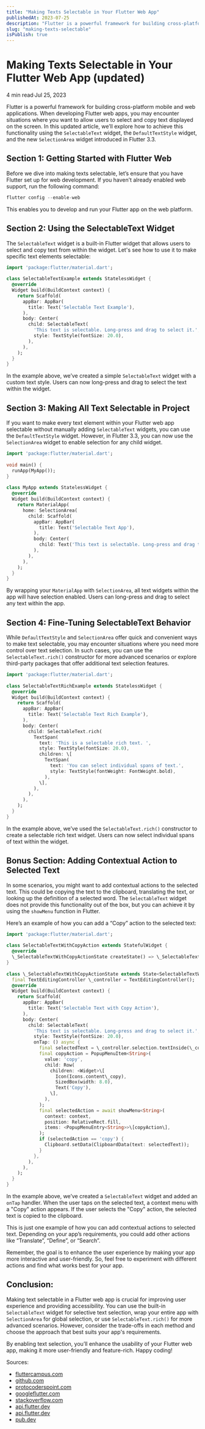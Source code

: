 ```yaml
---
title: "Making Texts Selectable in Your Flutter Web App"
publishedAt: 2023-07-25
description: "Flutter is a powerful framework for building cross-platform mobile and web applications. When developing Flutter web apps, you may encounter situations where you want to allow users to select and copy text displayed on the screen."
slug: "making-texts-selectable"
isPublish: true
---
```


Making Texts Selectable in Your Flutter Web App (updated)
=========================================================

4 min read·Jul 25, 2023

Flutter is a powerful framework for building cross-platform mobile and web applications. When developing Flutter web apps, you may encounter situations where you want to allow users to select and copy text displayed on the screen. In this updated article, we’ll explore how to achieve this functionality using the `SelectableText` widget, the `DefaultTextStyle` widget, and the new `SelectionArea` widget introduced in Flutter 3.3.

Section 1: Getting Started with Flutter Web
-------------------------------------------

Before we dive into making texts selectable, let’s ensure that you have Flutter set up for web development. If you haven’t already enabled web support, run the following command:

```dart
flutter config --enable-web
```

This enables you to develop and run your Flutter app on the web platform.

Section 2: Using the SelectableText Widget
------------------------------------------

The `SelectableText` widget is a built-in Flutter widget that allows users to select and copy text from within the widget. Let's see how to use it to make specific text elements selectable:

```dart
import 'package:flutter/material.dart';  
  
class SelectableTextExample extends StatelessWidget {  
  @override  
  Widget build(BuildContext context) {  
    return Scaffold(  
      appBar: AppBar(  
        title: Text('Selectable Text Example'),  
      ),  
      body: Center(  
        child: SelectableText(  
          'This text is selectable. Long-press and drag to select it.',  
          style: TextStyle(fontSize: 20.0),  
        ),  
      ),  
    );  
  }  
}
```

In the example above, we’ve created a simple `SelectableText` widget with a custom text style. Users can now long-press and drag to select the text within the widget.

Section 3: Making All Text Selectable in Project
------------------------------------------------

If you want to make every text element within your Flutter web app selectable without manually adding `SelectableText` widgets, you can use the `DefaultTextStyle` widget. However, in Flutter 3.3, you can now use the `SelectionArea` widget to enable selection for any child widget.

```dart
import 'package:flutter/material.dart';  
  
void main() {  
  runApp(MyApp());  
}  
  
class MyApp extends StatelessWidget {  
  @override  
  Widget build(BuildContext context) {  
    return MaterialApp(  
      home: SelectionArea(  
        child: Scaffold(  
          appBar: AppBar(  
            title: Text('Selectable Text App'),  
          ),  
          body: Center(  
            child: Text('This text is selectable. Long-press and drag to select it.'),  
          ),  
        ),  
      ),  
    );  
  }  
}
```

By wrapping your `MaterialApp` with `SelectionArea`, all text widgets within the app will have selection enabled. Users can long-press and drag to select any text within the app.

Section 4: Fine-Tuning SelectableText Behavior
----------------------------------------------

While `DefaultTextStyle` and `SelectionArea` offer quick and convenient ways to make text selectable, you may encounter situations where you need more control over text selection. In such cases, you can use the `SelectableText.rich()` constructor for more advanced scenarios or explore third-party packages that offer additional text selection features.

```dart
import 'package:flutter/material.dart';  
  
class SelectableTextRichExample extends StatelessWidget {  
  @override  
  Widget build(BuildContext context) {  
    return Scaffold(  
      appBar: AppBar(  
        title: Text('Selectable Text Rich Example'),  
      ),  
      body: Center(  
        child: SelectableText.rich(  
          TextSpan(  
            text: 'This is a selectable rich text. ',  
            style: TextStyle(fontSize: 20.0),  
            children: \[  
              TextSpan(  
                text: 'You can select individual spans of text.',  
                style: TextStyle(fontWeight: FontWeight.bold),  
              ),  
            \],  
          ),  
        ),  
      ),  
    );  
  }  
}
```

In the example above, we’ve used the `SelectableText.rich()` constructor to create a selectable rich text widget. Users can now select individual spans of text within the widget.

Bonus Section: Adding Contextual Action to Selected Text
--------------------------------------------------------

In some scenarios, you might want to add contextual actions to the selected text. This could be copying the text to the clipboard, translating the text, or looking up the definition of a selected word. The `SelectableText` widget does not provide this functionality out of the box, but you can achieve it by using the `showMenu` function in Flutter.

Here’s an example of how you can add a “Copy” action to the selected text:

```dart
import 'package:flutter/material.dart';  
  
class SelectableTextWithCopyAction extends StatefulWidget {  
  @override  
  \_SelectableTextWithCopyActionState createState() => \_SelectableTextWithCopyActionState();  
}  
  
class \_SelectableTextWithCopyActionState extends State<SelectableTextWithCopyAction> {  
  final TextEditingController \_controller = TextEditingController();  
  @override  
  Widget build(BuildContext context) {  
    return Scaffold(  
      appBar: AppBar(  
        title: Text('Selectable Text with Copy Action'),  
      ),  
      body: Center(  
        child: SelectableText(  
          'This text is selectable. Long-press and drag to select it.',  
          style: TextStyle(fontSize: 20.0),  
          onTap: () async {  
            final selectedText = \_controller.selection.textInside(\_controller.text);  
            final copyAction = PopupMenuItem<String>(  
              value: 'copy',  
              child: Row(  
                children: <Widget>\[  
                  Icon(Icons.content\_copy),  
                  SizedBox(width: 8.0),  
                  Text('Copy'),  
                \],  
              ),  
            );  
            final selectedAction = await showMenu<String>(  
              context: context,  
              position: RelativeRect.fill,  
              items: <PopupMenuEntry<String>>\[copyAction\],  
            );  
            if (selectedAction == 'copy') {  
              Clipboard.setData(ClipboardData(text: selectedText));  
            }  
          },  
        ),  
      ),  
    );  
  }  
}
```

In the example above, we’ve created a `SelectableText` widget and added an `onTap` handler. When the user taps on the selected text, a context menu with a "Copy" action appears. If the user selects the "Copy" action, the selected text is copied to the clipboard.

This is just one example of how you can add contextual actions to selected text. Depending on your app’s requirements, you could add other actions like “Translate”, “Define”, or “Search”.

Remember, the goal is to enhance the user experience by making your app more interactive and user-friendly. So, feel free to experiment with different actions and find what works best for your app.

Conclusion:
-----------

Making text selectable in a Flutter web app is crucial for improving user experience and providing accessibility. You can use the built-in `SelectableText` widget for selective text selection, wrap your entire app with `SelectionArea` for global selection, or use `SelectableText.rich()` for more advanced scenarios. However, consider the trade-offs in each method and choose the approach that best suits your app's requirements.

By enabling text selection, you’ll enhance the usability of your Flutter web app, making it more user-friendly and feature-rich. Happy coding!

Sources:

*   [fluttercampus.com](https://www.fluttercampus.com/guide/340/selectable-copy-text-widget-flutter/)
*   [github.com](https://github.com/flutter/flutter/issues/38474)
*   [protocoderspoint.com](https://protocoderspoint.com/flutter-selectabletext-widget-example/)
*   [googleflutter.com](https://googleflutter.com/flutter-selectabletext/)
*   [stackoverflow.com](https://www.fluttercampus.com/guide/340/selectable-copy-text-widget-flutter/)
*   [api.flutter.dev](https://github.com/flutter/flutter/issues/38474)
*   [api.flutter.dev](https://protocoderspoint.com/flutter-selectabletext-widget-example/)
*   [pub.dev](https://googleflutter.com/flutter-selectabletext/)
